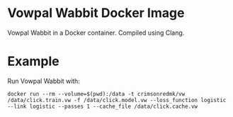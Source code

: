 # Vowpal Wabbit Docker Image #

Vowpal Wabbit in a Docker container. Compiled using Clang.

# Example #

Run Vowpal Wabbit with:

    docker run --rm --volume=$(pwd):/data -t crimsonredmk/vw /data/click.train.vw -f /data/click.model.vw --loss_function logistic --link logistic --passes 1 --cache_file /data/click.cache.vw
